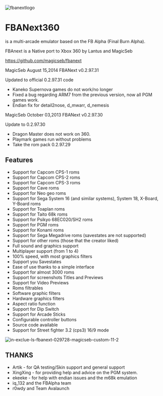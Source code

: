 ![fbanextlogo](https://github.com/user-attachments/assets/4e4b2fb7-f29b-47db-97ca-7384716fc1f0)
# FBANext360
is a multi-arcade emulator based on the  FB Alpha (Final Burn Alpha).

FBAnext is a Native port to Xbox 360 by Lantus and MagicSeb 

https://github.com/magicseb/fbanext


MagicSeb
August 15,2014 
FBANext v0.2.97.31

Updated to official 0.2.97.31 code
- Kaneko Supernova games do not work/no longer
- Fixed a bug regarding ARM7 from the previous version, now all PGM games 
  work.
- Endian fix for detail2nose, d_mwarr, d_nemesis

MagicSeb
October 03,2013
FBANext v0.2.97.30

Update to 0.2.97.30
 
- Dragon Master does not work on 360.
- Playmark games run without problems
- Take the rom pack 0.2.97.29

Features
--------
- Support for Capcom CPS-1 roms 
- Support for Capcom CPS-2 roms 
- Support for Capcom CPS-3 roms 
- Support for Cave roms 
- Support for Neo geo roms 
- Support for Sega System 16 (and similar systems), System 18, X-Board, Y-Board roms
- Support for Toaplan roms
- Support for Taito 68k roms
- Support for Psikyo 68EC020/SH2 roms
- Support for PGM roms
- Support for Konami roms
- Support for Sega Megadrive roms (savestates are not supported)
- Support for other roms (those that the creator liked)
- Full sound and graphics support
- Multiplayer support (from 1 to 4)
- 100% speed, with most graphics filters
- Support you Savestates
- Ease of use thanks to a simple interface
- Support for almost 3000 roms
- Support for screenshots Titles and Previews
- Support for Video Previews
- Roms filtrables
- Software graphic filters
- Hardware graphics filters
- Aspect ratio function
- Support for Dip Switch
- Support for Arcade Sticks
- Configurable controller buttons
- Source code available
- Support for Street fighter 3.2 (cps3) 16/9 mode

![in-exclue-ls-fbanext-029728-magicseb-custom-11-2](https://github.com/user-attachments/assets/4261680a-968f-4d74-ae71-ada7b6441229)

THANKS
------
- Artik - for QA testing/Skin support and general support
- XingXing - for providing help and advice on the PGM system.
- ekeeke - for help with endian issues and the m68k emulation
- iq_132 and the FBAlpha team
- r0wdy and Team Avalaunch

